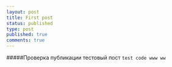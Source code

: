 ```yaml
---
layout: post
title: First post
status: published
type: post
published: true
comments: true
---
```

#####Проверка публикации
тестовый пост
`test code
www
ww`